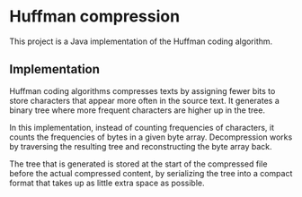 # Huffman compression

This project is a Java implementation of the Huffman coding algorithm.

## Implementation

Huffman coding algorithms compresses texts by assigning fewer bits to store characters
that appear more often in the source text.
It generates a binary tree where more frequent characters are higher up in the tree.

In this implementation, instead of counting frequencies of characters, it counts the frequencies
of bytes in a given byte array. Decompression works by traversing the resulting tree and reconstructing
the byte array back.

The tree that is generated is stored at the start of the compressed file before the actual compressed content, 
by serializing the tree into a compact format that takes up as little extra space as possible.